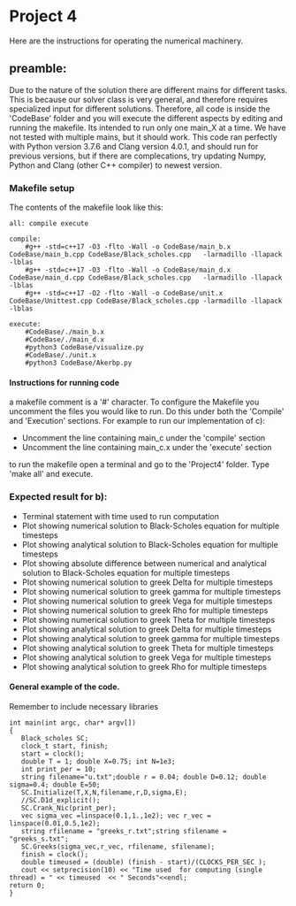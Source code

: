 # Project 4

Here are the instructions for operating the numerical machinery.

## preamble:
Due to the nature of the solution there are different mains for different tasks. This is because our solver class is very general, and therefore requires specialized input for different solutions. Therefore, all code is inside the 'CodeBase' folder and you will execute the different aspects by editing and running the makefile. Its intended to run only one main_X at a time. We have not tested with multiple mains, but it should work. This code ran perfectly with Python version 3.7.6 and Clang version 4.0.1, and should run for previous versions, but if there are complecations, try updating Numpy, Python and Clang (other C++ compiler) to newest version. 



### Makefile setup
The contents of the makefile look like this:
```
all: compile execute

compile:
	#g++ -std=c++17 -O3 -flto -Wall -o CodeBase/main_b.x CodeBase/main_b.cpp CodeBase/Black_scholes.cpp   -larmadillo -llapack -lblas
	#g++ -std=c++17 -O3 -flto -Wall -o CodeBase/main_d.x CodeBase/main_d.cpp CodeBase/Black_scholes.cpp   -larmadillo -llapack -lblas
	#g++ -std=c++17 -O2 -flto -Wall -o CodeBase/unit.x CodeBase/Unittest.cpp CodeBase/Black_scholes.cpp -larmadillo -llapack -lblas

execute:
	#CodeBase/./main_b.x
	#CodeBase/./main_d.x
	#python3 CodeBase/visualize.py
	#CodeBase/./unit.x
	#python3 CodeBase/Akerbp.py
```

#### Instructions for running code
a makefile comment is a '#' character. To configure the Makefile you uncomment the files you would like to run. Do this under both the 'Compile' and 'Execution' sections. For example to run our implementation of c):

  - Uncomment the line containing main_c under the 'compile' section
  - Uncomment the line containing main_c.x under the 'execute' section
  
to run the makefile open a terminal and go to the 'Project4' folder. Type 'make all' and execute.



### Expected result for b):
 - Terminal statement with time used to run computation
 - Plot showing numerical solution to Black-Scholes equation for multiple timesteps
 - Plot showing analytical solution to Black-Scholes equation for multiple timesteps
 - Plot showing absolute difference between numerical and analytical solution to Black-Scholes equation for multiple timesteps
 - Plot showing numerical solution to greek Delta for multiple timesteps
 - Plot showing numerical solution to greek gamma for multiple timesteps
 - Plot showing numerical solution to greek Vega for multiple timesteps
 - Plot showing numerical solution to greek Rho for multiple timesteps
 - Plot showing numerical solution to greek Theta for multiple timesteps
 - Plot showing analytical solution to greek Delta for multiple timesteps
 - Plot showing analytical solution to greek gamma for multiple timesteps
 - Plot showing analytical solution to greek Theta for multiple timesteps
 - Plot showing analytical solution to greek Vega for multiple timesteps
 - Plot showing analytical solution to greek Rho for multiple timesteps
 




#### General example of the code. 
Remember to include necessary libraries
```
int main(int argc, char* argv[])
{
   Black_scholes SC;
   clock_t start, finish;
   start = clock();
   double T = 1; double X=0.75; int N=1e3;
   int print_per = 10;
   string filename="u.txt";double r = 0.04; double D=0.12; double sigma=0.4; double E=50;
   SC.Initialize(T,X,N,filename,r,D,sigma,E);
   //SC.D1d_explicit();
   SC.Crank_Nic(print_per);
   vec sigma_vec =linspace(0.1,1.,1e2); vec r_vec = linspace(0.01,0.5,1e2);
   string rfilename = "greeks_r.txt";string sfilename = "greeks_s.txt";
   SC.Greeks(sigma_vec,r_vec, rfilename, sfilename);
   finish = clock();
   double timeused = (double) (finish - start)/(CLOCKS_PER_SEC );
   cout << setprecision(10) << "Time used  for computing (single thread) = " << timeused  << " Seconds"<<endl;
return 0;
}


```

